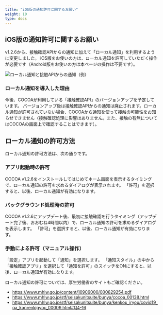 ```yaml
---
title: "iOS版の通知許可に関するお願い"
weight: 10
type: docs
---
```


## iOS版の通知許可に関するお願い

v1.2.6から、接触確認APIからの通知に加えて「ローカル通知」を利用するように変更しました。
iOS版をお使いの方は、ローカル通知を許可していただく操作が必要です（Android版をお使いの方は本ページの操作は不要です）。

![ローカル通知と接触APIからの通知（例）](/cocoa/appendix/exposure_notifications.jpg)

### ローカル通知を導入した理由

今後、COCOAが利用している「接触確認API」のバージョンアップを予定しています。
バージョンアップ後は接触確認APIからの通知は廃止されます。ローカル通知が許可されていない場合、COCOAから通知を使って接触の可能性をお知らせできません（接触確認処理に影響はありません。また、接触の有無についてはCOCOAの画面上で確認することはできます）。

## ローカル通知の許可方法

ローカル通知の許可方法は、次の通りです。

### アプリ起動時の許可

COCOA v1.2.6をインストールしてはじめてホーム画面を表示するタイミングで、ローカル通知の許可を求めるダイアログが表示されます。
「許可」を選択すると、以後、ローカル通知が有効になります。

### バックグラウンド処理時の許可

COCOA v1.2.6にアップデート後、最初に接触確認を行うタイミング（アップデート完了後、おおむね4時間以内）で、ローカル通知の許可を求めるダイアログを表示します。
「許可」を選択すると、以後、ローカル通知が有効になります。

### 手動による許可（マニュアル操作）
「設定」アプリを起動して「通知」を選択します。
「通知スタイル」の中から「接触確認アプリ」を選択して「通知を許可」のスイッチをONにすると、以後、ローカル通知が有効になります。


ローカル通知の許可については、厚生労働省のサイトもご確認ください。

 * https://www.mhlw.go.jp/content/10906000/000829254.pdf
 * https://www.mhlw.go.jp/stf/seisakunitsuite/bunya/cocoa_00138.html
 * https://www.mhlw.go.jp/stf/seisakunitsuite/bunya/kenkou_iryou/covid19_qa_kanrenkigyou_00009.html#Q4-16
